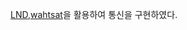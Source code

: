 [LND](https://github.com/lightningnetwork/lnd),[wahtsat](https://github.com/youngseoka/whatsat)을 활용하여 통신을 구현하였다.
